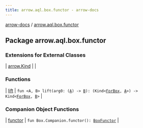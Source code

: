 ```yaml
---
title: arrow.aql.box.functor - arrow-docs
---
```


[arrow-docs](../index.html) / [arrow.aql.box.functor](./index.html)

## Package arrow.aql.box.functor

### Extensions for External Classes

| [arrow.Kind](arrow.-kind/index.html) |  |

### Functions

| [lift](lift.html) | `fun <A, B> lift(arg0: (`[`A`](lift.html#A)`) -> `[`B`](lift.html#B)`): (Kind<`[`ForBox`](../arrow.aql/-for-box.html)`, `[`A`](lift.html#A)`>) -> Kind<`[`ForBox`](../arrow.aql/-for-box.html)`, `[`B`](lift.html#B)`>` |

### Companion Object Functions

| [functor](functor.html) | `fun Box.Companion.functor(): `[`BoxFunctor`](../arrow.aql/-box-functor/index.html) |

